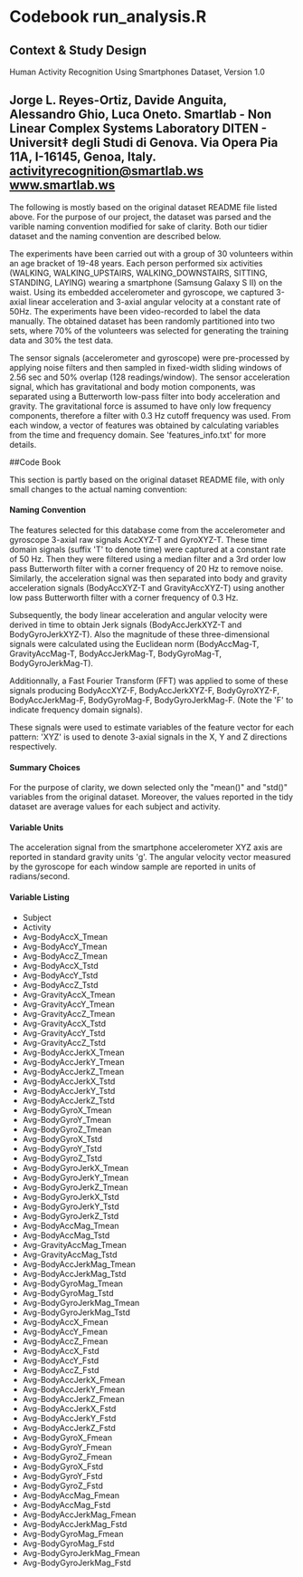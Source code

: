 # Codebook run_analysis.R


## Context & Study Design 

Human Activity Recognition Using Smartphones Dataset, Version 1.0

Jorge L. Reyes-Ortiz, Davide Anguita, Alessandro Ghio, Luca Oneto.
Smartlab - Non Linear Complex Systems Laboratory
DITEN - Universit‡ degli Studi di Genova.
Via Opera Pia 11A, I-16145, Genoa, Italy.
activityrecognition@smartlab.ws
www.smartlab.ws
------------------------------------------------------------------

The following is mostly based on the original dataset README file listed
above. For the purpose of our project, the dataset was parsed and the varible
naming convention modified for sake of clarity. Both our tidier dataset and the
naming convention are described below.

The experiments have been carried out with a group of 30 volunteers within an
age bracket of 19-48 years. Each person performed six activities (WALKING,
WALKING_UPSTAIRS, WALKING_DOWNSTAIRS, SITTING, STANDING, LAYING) wearing a
smartphone (Samsung Galaxy S II) on the waist. Using its embedded accelerometer
and gyroscope, we captured 3-axial linear acceleration and 3-axial angular
velocity at a constant rate of 50Hz. The experiments have been video-recorded to
label the data manually. The obtained dataset has been randomly partitioned into
two sets, where 70% of the volunteers was selected for generating the training
data and 30% the test data.

The sensor signals (accelerometer and gyroscope) were pre-processed by applying
noise filters and then sampled in fixed-width sliding windows of 2.56 sec and
50% overlap (128 readings/window). The sensor acceleration signal, which has
gravitational and body motion components, was separated using a Butterworth
low-pass filter into body acceleration and gravity. The gravitational force is
assumed to have only low frequency components, therefore a filter with 0.3 Hz
cutoff frequency was used. From each window, a vector of features was obtained
by calculating variables from the time and frequency domain. See
'features_info.txt' for more details.



##Code Book

This section is partly based on the original dataset README file, with only
small changes to the actual naming convention:


#### Naming Convention

The features selected for this database come from the accelerometer and
gyroscope 3-axial raw signals AccXYZ-T and GyroXYZ-T. These time domain signals
(suffix 'T' to denote time) were captured at a constant rate of 50 Hz. Then they
were filtered using a median filter and a 3rd order low pass Butterworth filter
with a corner frequency of 20 Hz to remove noise. Similarly, the acceleration
signal was then separated into body and gravity acceleration signals
(BodyAccXYZ-T and GravityAccXYZ-T) using another low pass Butterworth filter
with a corner frequency of 0.3 Hz.

Subsequently, the body linear acceleration and angular velocity were derived in
time to obtain Jerk signals (BodyAccJerkXYZ-T and BodyGyroJerkXYZ-T). Also the
magnitude of these three-dimensional signals were calculated using the Euclidean
norm (BodyAccMag-T, GravityAccMag-T, BodyAccJerkMag-T, BodyGyroMag-T,
BodyGyroJerkMag-T).

Additionnally, a Fast Fourier Transform (FFT) was applied to some of these
signals producing BodyAccXYZ-F, BodyAccJerkXYZ-F, BodyGyroXYZ-F,
BodyAccJerkMag-F, BodyGyroMag-F, BodyGyroJerkMag-F. (Note the 'F' to indicate
frequency domain signals).

These signals were used to estimate variables of the feature vector for each
pattern: 'XYZ' is used to denote 3-axial signals in the X, Y and Z directions
respectively.


#### Summary Choices

For the purpose of clarity, we down selected only the "mean()" and "std()"
variables from  the original dataset. Moreover, the values reported in the tidy
dataset are average values for each subject and activity.


#### Variable Units

The acceleration signal from the smartphone accelerometer XYZ axis are reported
in standard gravity units 'g'. The angular velocity vector measured by the
gyroscope for each window sample are reported in units of radians/second. 


#### Variable Listing

* Subject                   
* Activity                  
* Avg-BodyAccX_Tmean        
* Avg-BodyAccY_Tmean       
* Avg-BodyAccZ_Tmean        
* Avg-BodyAccX_Tstd         
* Avg-BodyAccY_Tstd         
* Avg-BodyAccZ_Tstd        
* Avg-GravityAccX_Tmean     
* Avg-GravityAccY_Tmean     
* Avg-GravityAccZ_Tmean     
* Avg-GravityAccX_Tstd     
* Avg-GravityAccY_Tstd      
* Avg-GravityAccZ_Tstd      
* Avg-BodyAccJerkX_Tmean    
* Avg-BodyAccJerkY_Tmean   
* Avg-BodyAccJerkZ_Tmean    
* Avg-BodyAccJerkX_Tstd     
* Avg-BodyAccJerkY_Tstd     
* Avg-BodyAccJerkZ_Tstd    
* Avg-BodyGyroX_Tmean       
* Avg-BodyGyroY_Tmean       
* Avg-BodyGyroZ_Tmean       
* Avg-BodyGyroX_Tstd       
* Avg-BodyGyroY_Tstd        
* Avg-BodyGyroZ_Tstd        
* Avg-BodyGyroJerkX_Tmean   
* Avg-BodyGyroJerkY_Tmean  
* Avg-BodyGyroJerkZ_Tmean   
* Avg-BodyGyroJerkX_Tstd    
* Avg-BodyGyroJerkY_Tstd    
* Avg-BodyGyroJerkZ_Tstd   
* Avg-BodyAccMag_Tmean      
* Avg-BodyAccMag_Tstd       
* Avg-GravityAccMag_Tmean   
* Avg-GravityAccMag_Tstd   
* Avg-BodyAccJerkMag_Tmean  
* Avg-BodyAccJerkMag_Tstd   
* Avg-BodyGyroMag_Tmean     
* Avg-BodyGyroMag_Tstd     
* Avg-BodyGyroJerkMag_Tmean 
* Avg-BodyGyroJerkMag_Tstd  
* Avg-BodyAccX_Fmean        
* Avg-BodyAccY_Fmean       
* Avg-BodyAccZ_Fmean        
* Avg-BodyAccX_Fstd         
* Avg-BodyAccY_Fstd         
* Avg-BodyAccZ_Fstd        
* Avg-BodyAccJerkX_Fmean    
* Avg-BodyAccJerkY_Fmean    
* Avg-BodyAccJerkZ_Fmean    
* Avg-BodyAccJerkX_Fstd    
* Avg-BodyAccJerkY_Fstd     
* Avg-BodyAccJerkZ_Fstd     
* Avg-BodyGyroX_Fmean       
* Avg-BodyGyroY_Fmean      
* Avg-BodyGyroZ_Fmean       
* Avg-BodyGyroX_Fstd        
* Avg-BodyGyroY_Fstd        
* Avg-BodyGyroZ_Fstd       
* Avg-BodyAccMag_Fmean      
* Avg-BodyAccMag_Fstd       
* Avg-BodyAccJerkMag_Fmean  
* Avg-BodyAccJerkMag_Fstd  
* Avg-BodyGyroMag_Fmean     
* Avg-BodyGyroMag_Fstd      
* Avg-BodyGyroJerkMag_Fmean 
* Avg-BodyGyroJerkMag_Fstd 
